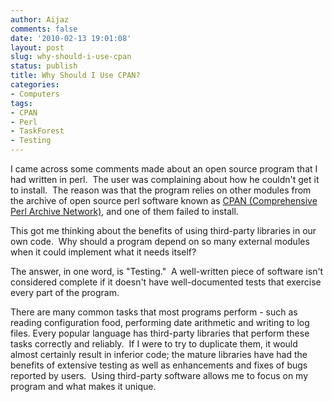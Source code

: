 ```yaml
---
author: Aijaz
comments: false
date: '2010-02-13 19:01:08'
layout: post
slug: why-should-i-use-cpan
status: publish
title: Why Should I Use CPAN?
categories:
- Computers
tags:
- CPAN
- Perl
- TaskForest
- Testing
---
```


I came across some comments made about an open source program that I had
written in perl.  The user was complaining about how he couldn't get it to
install.  The reason was that the program relies on other modules from the
archive of open source perl software known as [CPAN (Comprehensive Perl Archive Network)](http://www.cpan.org/), and one of them failed to install.
<!--more-->

This got me thinking about the benefits of using third-party libraries in our
own code.  Why should a program depend on so many external modules when it
could implement what it needs itself?

The answer, in one word, is "Testing."  A well-written piece of software isn't
considered complete if it doesn't have well-documented tests that exercise
every part of the program.

There are many common tasks that most programs perform - such as reading
configuration food, performing date arithmetic and writing to log files.
Every popular language has third-party libraries that perform these tasks
correctly and reliably.  If I were to try to duplicate them, it would almost
certainly result in inferior code; the mature libraries have had the benefits
of extensive testing as well as enhancements and fixes of bugs reported by
users.  Using third-party software allows me to focus on my program and what
makes it unique.

<!-- ai c /wp/camel.jpg /wp/camel-439x293.jpg 439 293 Perl can be a little stubborn, sometimes. -->
